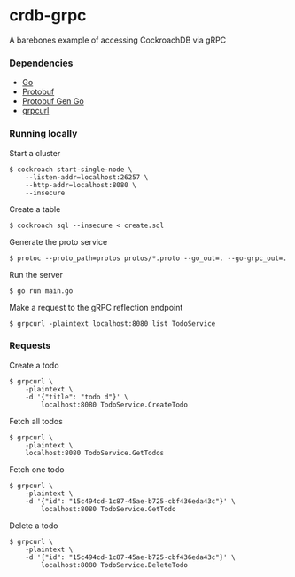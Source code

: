 # crdb-grpc
A barebones example of accessing CockroachDB via gRPC

### Dependencies

* [Go](https://go.dev)
* [Protobuf](https://protobuf.dev)
* [Protobuf Gen Go](https://grpc.io/docs/languages/go/quickstart)
* [grpcurl](https://github.com/fullstorydev/grpcurl)

### Running locally

Start a cluster
```
$ cockroach start-single-node \
    --listen-addr=localhost:26257 \
    --http-addr=localhost:8080 \
    --insecure
```

Create a table
```
$ cockroach sql --insecure < create.sql
```

Generate the proto service
```
$ protoc --proto_path=protos protos/*.proto --go_out=. --go-grpc_out=.
```

Run the server
```
$ go run main.go
```

Make a request to the gRPC reflection endpoint
```
$ grpcurl -plaintext localhost:8080 list TodoService
```

### Requests

Create a todo
```
$ grpcurl \
	-plaintext \
	-d '{"title": "todo d"}' \
		localhost:8080 TodoService.CreateTodo
```

Fetch all todos
```
$ grpcurl \
    -plaintext \
    localhost:8080 TodoService.GetTodos
```

Fetch one todo
```
$ grpcurl \
	-plaintext \
	-d '{"id": "15c494cd-1c87-45ae-b725-cbf436eda43c"}' \
		localhost:8080 TodoService.GetTodo
```

Delete a todo
```
$ grpcurl \
	-plaintext \
	-d '{"id": "15c494cd-1c87-45ae-b725-cbf436eda43c"}' \
		localhost:8080 TodoService.DeleteTodo
```